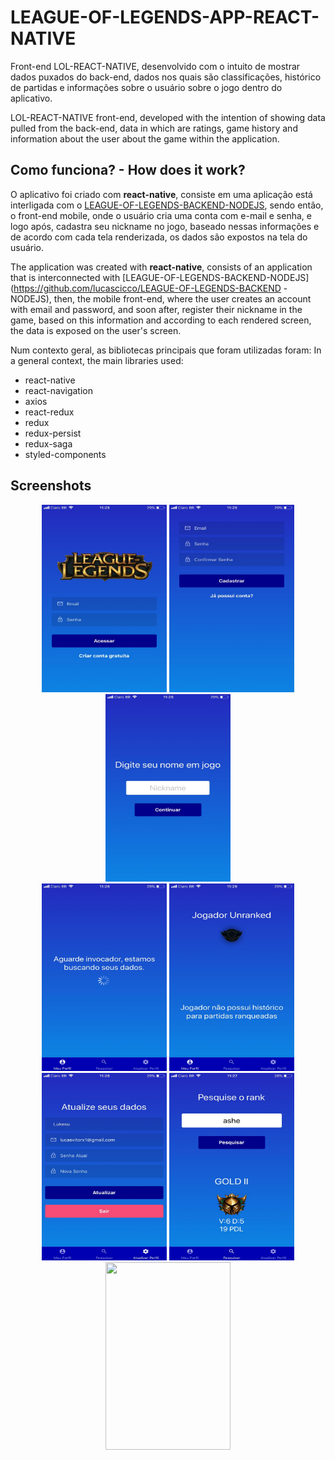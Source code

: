 # LEAGUE-OF-LEGENDS-APP-REACT-NATIVE

Front-end LOL-REACT-NATIVE, desenvolvido com o intuito de mostrar dados puxados do back-end, dados nos quais são classificações, histórico de partidas e informações sobre o usuário sobre o jogo dentro do aplicativo.

LOL-REACT-NATIVE front-end, developed with the intention of showing data pulled from the back-end, data in which are ratings, game history and information about the user about the game within the application.

## Como funciona? - How does it work?

O aplicativo foi criado com **react-native**, consiste em uma aplicação está interligada com  o [LEAGUE-OF-LEGENDS-BACKEND-NODEJS](https://github.com/lucascicco/LEAGUE-OF-LEGENDS-BACKEND-NODEJS), 
sendo então, o front-end mobile, onde o usuário cria uma conta com e-mail e senha, e logo após, cadastra seu nickname no jogo, baseado nessas informações e de acordo com cada tela  renderizada, os dados são
expostos na tela do usuário. 

The application was created with **react-native**, consists of an application that is interconnected with [LEAGUE-OF-LEGENDS-BACKEND-NODEJS](https://github.com/lucascicco/LEAGUE-OF-LEGENDS-BACKEND -NODEJS),
then, the mobile front-end, where the user creates an account with email and password, and soon after, register their nickname in the game, based on this information and according to each rendered screen, the data is
exposed on the user's screen.

Num contexto geral, as bibliotecas principais que foram utilizadas foram:
In a general context, the main libraries used:

- react-native
- react-navigation
- axios
- react-redux
- redux
- redux-persist
- redux-saga
- styled-components

## Screenshots

<div align=center>
    <span align=center>
     <img src="assets/screenshots/1.jpeg" width=200 height=300/>
     <img src="assets/screenshots/2.jpeg" width=200 height=300/>
     <img src="assets/screenshots/3.jpeg" width=200 height=300/>
    </span>
  <br/>
    <span align=center>
       <img src="assets/screenshots/4.jpeg" width=200 height=300/>
       <img src="assets/screenshots/5.jpeg" width=200 height=300/>
       <img src="assets/screenshots/6.jpeg" width=200 height=300/>
   </span>
   <span align=center>
       <img src="assets/screenshots/7.jpeg" width=200 height=300/>
       <img src="assets/screenshots/8.jpeg" width=200 height=300/>
   </span>
</div>
